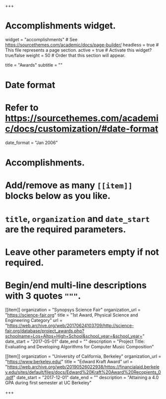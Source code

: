 +++
# Accomplishments widget.
widget = "accomplishments"  # See https://sourcethemes.com/academic/docs/page-builder/
headless = true  # This file represents a page section.
active = true  # Activate this widget? true/false
weight = 50  # Order that this section will appear.

title = "Awards"
subtitle = ""

# Date format
#   Refer to https://sourcethemes.com/academic/docs/customization/#date-format
date_format = "Jan 2006"

# Accomplishments.
#   Add/remove as many `[[item]]` blocks below as you like.
#   `title`, `organization` and `date_start` are the required parameters.
#   Leave other parameters empty if not required.
#   Begin/end multi-line descriptions with 3 quotes `"""`.

[[item]]
  organization = "Synopsys Science Fair"
  organization_url = "https://science-fair.org"
  title = "1st Award, Physical Science and Engineering Category"
  url = "https://web.archive.org/web/20170624103709/http://science-fair.org/database/project_awards.php?schoolname=Los+Altos+High+School&school_year=&school_year="
  date_start = "2017-05-01"
  date_end = ""
  description = "Project Title: Evaluating and Developing Algorithms for Computer Music Composition"

[[item]]
  organization = "University of California, Berkeley"
  organization_url = "https://www.berkeley.edu/"
  title = "Edward Kraft Award"
  url = "https://web.archive.org/web/20190526022938/https://financialaid.berkeley.edu/sites/default/files/docs/Edward%20Kraft%20Award%20Recopients_0.pdf"
  date_start = "2017-12-01"
  date_end = ""
  description = "Attaining a 4.0 GPA during first semester at UC Berkeley"

+++
